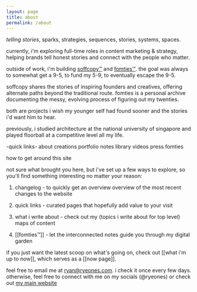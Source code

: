```yaml
---
layout: page
title: about
permalink: /about
---
```

*telling stories*, sparks, strategies, sequences, stories, systems, spaces.

currently, i'm exploring full-time roles in content marketing & strategy, helping brands tell honest stories and connect with the people who matter.

outside of work, i'm building [soffcopy™](https://www.soffcopy.com) and [fomties™](https://www.fomties.com). the goal was always to somewhat get a 9-5, to fund my 5-9, to eventually escape the 9-5.

soffcopy shares the stories of inspiring founders and creatives, offering alternate paths beyond the traditional route. fomties is a personal archive documenting the messy, evolving process of figuring out my twenties.

both are projects i wish my younger self had found sooner and the stories i'd want him to hear.

previously, i studied architecture at the national university of singapore and played floorball at a competitive level all my life.

-quick links- 
about
creations
portfolio 
notes
library 
videos
press 
fomties

how to get around this site

not sure what brought you here, but i've set up a few ways to explore, so you'll find something interesting no matter your reason:

1. changelog - to quickly get an overview overview of the most recent changes to the website

2. quick links - curated pages that hopefully add value to your visit 

3. what i write about - check out my (topics i write about for top level) maps of content

4. [[fomties™]] - let the interconnected notes guide you through my digital garden

if you just want the latest scoop on what's going on, check out [[what i'm up to now]], which serves as a [[now page]].

feel free to email me at ryan@ryeones.com. i check it once every few days. otherwise, feel free to connect with me on my socials (@ryeones) or check out [my main website](https://www.ryeones.com)
